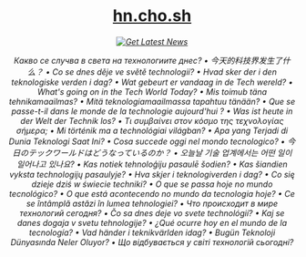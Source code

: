 <h1 align="center">
  <a href="https://hn.cho.sh">hn.cho.sh</a>
</h1>

<h6 align="center">

[![Get Latest News](https://github.com/anaclumos/hn.cho.sh/actions/workflows/routine.yaml/badge.svg)](https://github.com/anaclumos/hn.cho.sh/actions/workflows/routine.yaml)

Какво се случва в света на технологиите днес? •
今天的科技界发生了什么？ •
Co se dnes děje ve světě technologií? •
Hvad sker der i den teknologiske verden i dag? •
Wat gebeurt er vandaag in de Tech wereld? •
What's going on in the Tech World Today? •
Mis toimub täna tehnikamaailmas? •
Mitä teknologiamaailmassa tapahtuu tänään? •
Que se passe-t-il dans le monde de la technologie aujourd'hui ? •
Was ist heute in der Welt der Technik los? •
Τι συμβαίνει στον κόσμο της τεχνολογίας σήμερα; •
Mi történik ma a technológiai világban? •
Apa yang Terjadi di Dunia Teknologi Saat Ini? •
Cosa succede oggi nel mondo tecnologico? •
今日のテックワールドはどうなっているのか？ •
오늘날 기술 업계에서는 어떤 일이 일어나고 있나요? •
Kas notiek tehnoloģiju pasaulē šodien? •
Kas šiandien vyksta technologijų pasaulyje? •
Hva skjer i teknologiverden i dag? •
Co się dzieje dziś w świecie techniki? •
O que se passa hoje no mundo tecnológico? •
O que está acontecendo no mundo da tecnologia hoje? •
Ce se întâmplă astăzi în lumea tehnologiei? •
Что происходит в мире технологий сегодня? •
Čo sa dnes deje vo svete technológií? •
Kaj se danes dogaja v svetu tehnologije? •
¿Qué ocurre hoy en el mundo de la tecnología? •
Vad händer i teknikvärlden idag? •
Bugün Teknoloji Dünyasında Neler Oluyor? •
Що відбувається у світі технологій сьогодні?
</h6>
